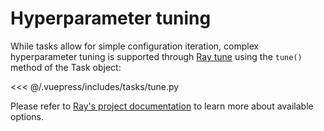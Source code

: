 # Hyperparameter tuning

While tasks allow for simple configuration iteration, complex hyperparameter tuning is supported through [Ray tune](https://ray.readthedocs.io/en/latest/tune.html) using the `tune()` method of the Task object:

<<< @/.vuepress/includes/tasks/tune.py

Please refer to [Ray's project documentation](https://ray.readthedocs.io/en/latest/tune.html) to learn more about available options.
